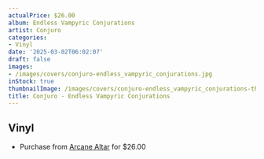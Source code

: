```yaml
---
actualPrice: $26.00
album: Endless Vampyric Conjurations
artist: Conjuro
categories:
- Vinyl
date: '2025-03-02T06:02:07'
draft: false
images:
- /images/covers/conjuro-endless_vampyric_conjurations.jpg
inStock: true
thumbnailImage: /images/covers/conjuro-endless_vampyric_conjurations-thumb.jpg
title: Conjuro - Endless Vampyric Conjurations
---
```


## Vinyl
* Purchase from [Arcane Altar](https://arcanealtar.bigcartel.com/product/conjuro-endless-vampyric-conjurations-12-lp) for $26.00
